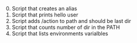 0. Script that creates an alias
1. Script that prints hello user
2. Script adds /action to path and should be last dir
3. Script that counts number of dir in the PATH
4. Script that lists environments varialbles
